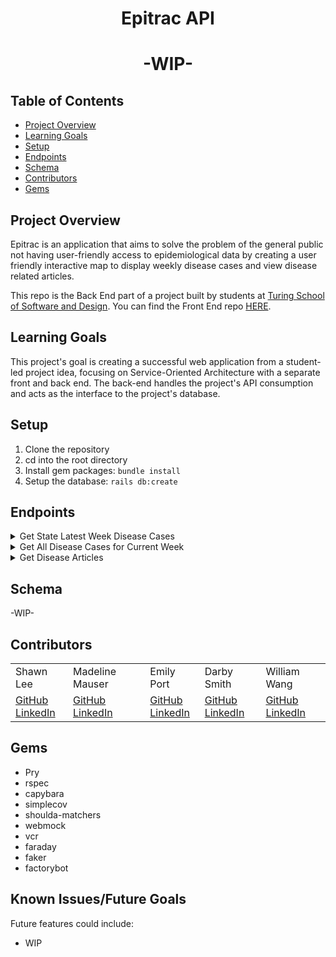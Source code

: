 <div align="center">
  <h1>Epitrac API</h1>
  <h1>-WIP-</h1>
</div>

## Table of Contents
- [Project Overview](#project-overview)
- [Learning Goals](#learning-goals)
- [Setup](#setup)
- [Endpoints](#endpoints)
- [Schema](#schema)
- [Contributors](#contributors)
- [Gems](#gems)


## Project Overview
Epitrac is an application that aims to solve the problem of the general public not having user-friendly access to epidemiological data by creating a user friendly interactive map to display weekly disease cases and view disease related articles.

This repo is the Back End part of a project built by students at [Turing School of Software and Design](https://turing.edu/). You can find the Front End repo [HERE](https://github.com/epitrac/epitrac_fe).



## Learning Goals
This project's goal is creating a successful web application from a student-led project idea, focusing on Service-Oriented Architecture with a separate front and back end.
The back-end handles the project's API consumption and acts as the interface to the project's database.

## Setup

1. Clone the repository
2. cd into the root directory
3. Install gem packages: `bundle install`
4. Setup the database: `rails db:create`

## Endpoints
<details close>
<summary>Get State Latest Week Disease Cases</summary>
<br>

Request:
**GET** `/api/v1/disease_cases?state=#{state_name}`

Headers: <br>
```

```

Response:
```json
{
    "data": [
        {
            "type": "disease_cases",
            "id": "1",
            "attributes": {
                "state" :" GEORGIA",
                "year" : "2022",
                "current_week": 1,
                "disease" : "Anthrax",
                "current_week_cases": 2,
                "cumulative_current" : 200,
                "cumulative_last" : 150,
                "coordinates" : [-83.426, 32.638]
            }
        }
       ]
}
```
</details>

<details close>
<summary>Get All Disease Cases for Current Week</summary>
<br>

Request:
**GET** `/api/v1/disease_cases`

Headers: <br>
```

```

Response:
```json
{
    "data": [
        {
            "type": "disease_cases",
            "id": "1",
            "attributes": {
                "state" :" GEORGIA",
                "year" : "2022",
                "current_week": 1,
                "disease" : "Anthrax",
                "current_week_cases": 2,
                "cumulative_current" : 200,
                "cumulative_last" : 150,
                "coordinates" : [-83.426, 32.638]
            }
        },
        {
            "type": "disease_cases",
            "id": "2",
            "attributes": {
                "state" :" COLORADO",
                "year" : "2022",
                "current_week": 1,
                "disease" : "Measles",
                "current_week_cases": 1,
                "cumulative_current" : 100,
                "cumulative_last" : 50,
                "coordinates" : [-83.426, 32.638]
            }
        },
        {...},
        {...},
        ...
        ...
       ]
}
```
</details>

<details close>
<summary>Get Disease Articles</summary>
<br>

Request:
**GET** `/api/v1/articles?disease=#{disease}`

Headers: <br>
```

```

Response:
```json
{
    "data": [
        {
            "type": "articles",
            "id": "1",
            "attributes": {
                "disease" : "anthrax",
                "article_id" : "10.1371/journal.pone.0122004",
                "journal" : "PLOS ONE",
                "eissn" : "1932-6203",
                "publication_date" : "2015-03-16T00:00:00Z",
                "author_display" : ["Hiroshito Ogawa", "Daisuke Fujikura", "Miyuki Ohnuma"],
                "abstract" : [ "Anthrax is an important zoonotic disease worldwide...."],
                "title_display" : "A novel Multiplex PCR..."
            }
        },
        {
            "type": "articles",
            "id": "2",
            "attributes": {
                "disease" : "anthrax",
                ...
            }
        },
        {...},
        {...},
        ...
        ...
       ]
}
```
</details>

## Schema

-WIP-

## Contributors
<table>
  <tr>
    <td>Shawn Lee</td>
    <td>Madeline Mauser</td>
    <td>Emily Port</td>
    <td>Darby Smith</td>
    <td>William Wang</td>
  </tr>
  <tr>
    <td>
      <a href="https://github.com/Shawnl93">GitHub</a><br>
      <a href="https://www.linkedin.com/in/shawn-lee-3382aa8b/">LinkedIn</a>
    </td>
    <td>
      <a href="https://github.com/MadelineMauser">GitHub</a><br>
      <a href="https://www.linkedin.com/in/madeline-mauser-644239245/">LinkedIn</a>
    </td>
    <td>
      <a href="https://github.com/eport01">GitHub</a><br>
      <a href="https://www.linkedin.com/in/emily-port-3ab6389b/">LinkedIn</a>
    </td>
    <td>
    <a href="https://github.com/DarbySmith">GitHub</a><br>
    <a href="https://www.linkedin.com/in/darby-m-smith/">LinkedIn</a>
    </td>
    <td>
      <a href="https://github.com/willjw2">GitHub</a><br>
      <a href="https://www.linkedin.com/in/william-wang-814442240/">LinkedIn</a>
    </td>
  </tr>
</table>

## Gems
- Pry
- rspec
- capybara
- simplecov
- shoulda-matchers
- webmock
- vcr
- faraday
- faker
- factorybot

## Known Issues/Future Goals
Future features could include:
- WIP
